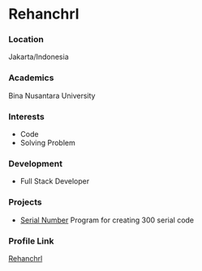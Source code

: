 # Rehanchrl

### Location

Jakarta/Indonesia

### Academics

Bina Nusantara University

### Interests

- Code
- Solving Problem

### Development

- Full Stack Developer

### Projects

- [Serial Number](https://github.com/rehanchrl/SerialNumber) Program for creating 300 serial code

### Profile Link

[Rehanchrl](https://github.com/rehanchrl)
